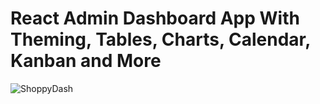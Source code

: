 # React Admin Dashboard App With Theming, Tables, Charts, Calendar, Kanban and More

![ShoppyDash](https://i.ibb.co/W6g39w3/image.png)

<!-- ## Introduction -->
